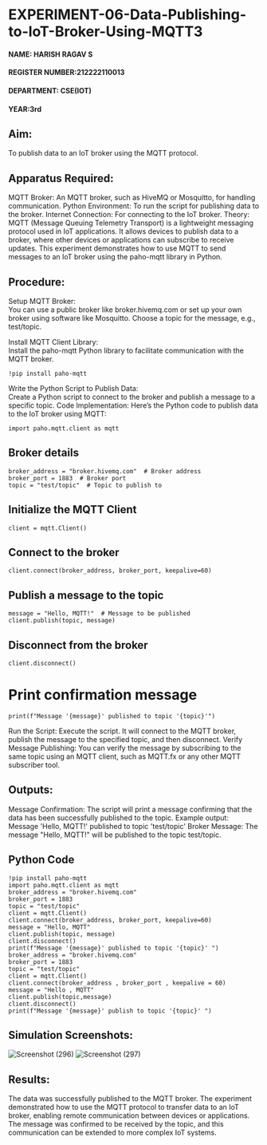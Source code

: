 # EXPERIMENT-06-Data-Publishing-to-IoT-Broker-Using-MQTT3
 
 #### NAME: HARISH RAGAV S
 #### REGISTER NUMBER:212222110013
 #### DEPARTMENT: CSE(IOT)
 #### YEAR:3rd

 ## Aim:
To publish data to an IoT broker using the MQTT protocol.

 ## Apparatus Required:
MQTT Broker: An MQTT broker, such as HiveMQ or Mosquitto, for handling communication.
Python Environment: To run the script for publishing data to the broker.
Internet Connection: For connecting to the IoT broker.
Theory:
MQTT (Message Queuing Telemetry Transport) is a lightweight messaging protocol used in IoT applications. It allows devices to publish data to a broker, where other devices or applications can subscribe to receive updates. This experiment demonstrates how to use MQTT to send messages to an IoT broker using the paho-mqtt library in Python.

 ## Procedure:

Setup MQTT Broker:</BR>
You can use a public broker like broker.hivemq.com or set up your own broker using software like Mosquitto.
Choose a topic for the message, e.g., test/topic.

Install MQTT Client Library:</BR>
Install the paho-mqtt Python library to facilitate communication with the MQTT broker.
```
!pip install paho-mqtt
```

Write the Python Script to Publish Data:</BR>
Create a Python script to connect to the broker and publish a message to a specific topic.
Code Implementation: Here’s the Python code to publish data to the IoT broker using MQTT:
```
import paho.mqtt.client as mqtt
```

## Broker details
```
broker_address = "broker.hivemq.com"  # Broker address
broker_port = 1883  # Broker port
topic = "test/topic"  # Topic to publish to
```

## Initialize the MQTT Client
```
client = mqtt.Client()
```

## Connect to the broker
```
client.connect(broker_address, broker_port, keepalive=60)
```

## Publish a message to the topic
```
message = "Hello, MQTT!"  # Message to be published
client.publish(topic, message)
```

## Disconnect from the broker
```
client.disconnect()
```

# Print confirmation message
```
print(f"Message '{message}' published to topic '{topic}'")
```
Run the Script:
Execute the script. It will connect to the MQTT broker, publish the message to the specified topic, and then disconnect.
Verify Message Publishing:
You can verify the message by subscribing to the same topic using an MQTT client, such as MQTT.fx or any other MQTT subscriber tool.
 
## Outputs:
Message Confirmation: The script will print a message confirming that the data has been successfully published to the topic.
Example output:
Message 'Hello, MQTT!' published to topic 'test/topic'
Broker Message: The message "Hello, MQTT!" will be published to the topic test/topic.

## Python Code 
```
!pip install paho-mqtt
import paho.mqtt.client as mqtt
broker_address = "broker.hivemq.com"
broker_port = 1883
topic = "test/topic"
client = mqtt.Client()
client.connect(broker_address, broker_port, keepalive=60)
message = "Hello, MQTT"
client.publish(topic, message)
client.disconnect()
print(f"Message '{message}' published to topic '{topic}' ")
broker_address = "broker.hivemq.com"
broker_port = 1883
topic = "test/topic"
client = mqtt.Client()
client.connect(broker_address , broker_port , keepalive = 60)
message = "Hello , MQTT"
client.publish(topic,message)
client.disconnect()
print(f"Message '{message}' publish to topic '{topic}' ")
```
  
 ## Simulation Screenshots:
![Screenshot (296)](https://github.com/user-attachments/assets/6a89e376-de23-4364-85e5-b73fc48446a6)
![Screenshot (297)](https://github.com/user-attachments/assets/6d0a5769-acf5-4f9b-86c8-7d08a3a606f8)


 ## Results:
The data was successfully published to the MQTT broker. The experiment demonstrated how to use the MQTT protocol to transfer data to an IoT broker, enabling remote communication between devices or applications. The message was confirmed to be received by the topic, and this communication can be extended to more complex IoT systems.
